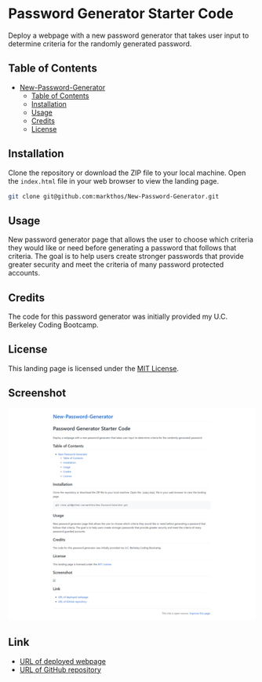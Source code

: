 # Password Generator Starter Code
Deploy a webpage with a new password generator that takes user input to determine criteria for the randomly generated password.
## Table of Contents

- [New-Password-Generator](#New-Password-Generator)
  - [Table of Contents](#table-of-contents)
  - [Installation](#installation)
  - [Usage](#usage)
  - [Credits](#credits)
  - [License](#license)

## Installation

Clone the repository or download the ZIP file to your local machine. Open the `index.html` file in your web browser to view the landing page.

```sh
git clone git@github.com:markthos/New-Password-Generator.git
```

## Usage

New password generator page that allows the user to choose which criteria they would like or need before generating a password that follows that criteria. The goal is to help users create stronger passwords that provide greater security and meet the criteria of many password protected accounts.

## Credits

The code for this password generator was initially provided my U.C. Berkeley Coding Bootcamp.

## License

This landing page is licensed under the [MIT License](https://opensource.org/licenses/MIT).

## Screenshot

<img src="screencapture-markthos-github-io-New-Password-Generator-2023-05-18-16_51_08.png">

## Link

<ul>
  <li><a href="https://markthos.github.io/New-Password-Generator/">URL of deployed webpage</a></li>
  <li><a href="https://github.com/markthos/New-Password-Generator.git">URL of GitHub repository</a></li>
</ul>